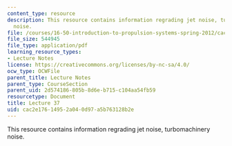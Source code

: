```yaml
---
content_type: resource
description: This resource contains information regrading jet noise, turbomachinery
  noise.
file: /courses/16-50-introduction-to-propulsion-systems-spring-2012/cac2e17614952a040d97a5b763128b2e_MIT16_50S12_lec37.pdf
file_size: 544945
file_type: application/pdf
learning_resource_types:
- Lecture Notes
license: https://creativecommons.org/licenses/by-nc-sa/4.0/
ocw_type: OCWFile
parent_title: Lecture Notes
parent_type: CourseSection
parent_uid: 2d574186-805b-8d6e-b715-c104aa54fb59
resourcetype: Document
title: Lecture 37
uid: cac2e176-1495-2a04-0d97-a5b763128b2e
---
```

This resource contains information regrading jet noise, turbomachinery noise.